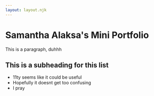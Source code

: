 ```yaml
---
layout: layout.njk
---
```

# Samantha Alaksa's Mini Portfolio  

This is a paragraph, duhhh

## This is a subheading for this list

- 11ty seems like it could be useful
- Hopefully it doesnt get too confusing 
- I pray